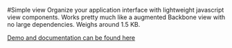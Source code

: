 #Simple view
Organize your application interface with lightweight javascript view components.
Works pretty much like a augmented Backbone view with no large dependencies.
Weighs around 1.5 KB.

[Demo and documentation can be found here](http://dbrekalo.github.io/simpleView/)
